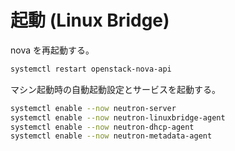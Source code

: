 # 起動 (Linux Bridge)

nova を再起動する。

```sh
systemctl restart openstack-nova-api
```

マシン起動時の自動起動設定とサービスを起動する。

```sh
systemctl enable --now neutron-server
systemctl enable --now neutron-linuxbridge-agent
systemctl enable --now neutron-dhcp-agent
systemctl enable --now neutron-metadata-agent
```
